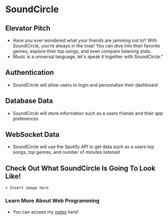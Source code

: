 # SoundCircle

## Elevator Pitch
+ Have you ever wondered what your friends are jamming out to? With SoundCircle, you're always in the loop! You can dive into their favorite genres, explore their top songs, and even compare listening stats. 
+ Music is a universal language, let's speak it together with SoundCircle."

## Authentication
+ SoundCircle will allow users to login and personalize their dashboard

## Database Data
+ SoundCircle will store information such as a users friends and their app preferences

## WebSocket Data
+ SoundCircle will use the Spotify API to get data such as a users top songs, top genres, and number of minutes listened

## Check Out What SoundCircle Is Going To Look Like!
    + Insert image here

### Learn More About Web Programming
+ You can access my [notes](/Notes/notes.md) here!